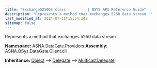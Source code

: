 ```yaml
---
title: "Exchange5250DS class          | QSYS API Reference Guide"
description: "Represents a method that exchanges 5250 data stream. "
last_modified_at: 2024-07-11T15:54:34Z
sitemap: false
---
```


Represents a method that exchanges 5250 data stream.

**Namespace:** ASNA.DataGate.Providers
**Assembly:** ASNA.QSys.DataGate.Client.dll

**Inheritance:** [Object](https://docs.microsoft.com/en-us/dotnet/api/system.object) --> [Delegate](https://learn.microsoft.com/en-US/dotnet/csharp/programming-guide/delegates/) --> [MulticastDelegate](https://learn.microsoft.com/en-us/dotnet/api/system.multicastdelegate?view=net-8.0)
<br>
<br>
